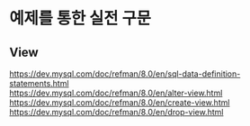 # 예제를 통한 실전 구문

## View
https://dev.mysql.com/doc/refman/8.0/en/sql-data-definition-statements.html  
https://dev.mysql.com/doc/refman/8.0/en/alter-view.html  
https://dev.mysql.com/doc/refman/8.0/en/create-view.html  
https://dev.mysql.com/doc/refman/8.0/en/drop-view.html  

